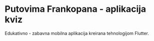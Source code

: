 # Putovima Frankopana - aplikacija kviz

Edukativno - zabavna mobilna aplikacija kreirana tehnologijom Flutter.
